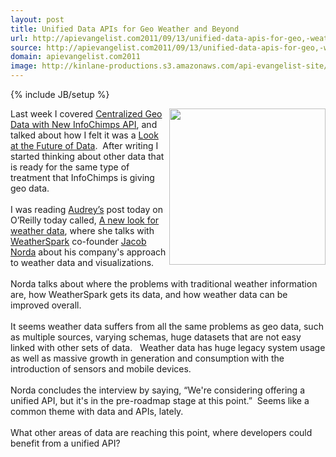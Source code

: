 ```yaml
---
layout: post
title: Unified Data APIs for Geo Weather and Beyond
url: http://apievangelist.com2011/09/13/unified-data-apis-for-geo,-weather-and-beyond/
source: http://apievangelist.com2011/09/13/unified-data-apis-for-geo,-weather-and-beyond/
domain: apievangelist.com2011
image: http://kinlane-productions.s3.amazonaws.com/api-evangelist-site/blog/Hurricane-Irene.jpg
---
```

{% include JB/setup %}
<p><img src="http://kinlane-productions.s3.amazonaws.com/api-evangelist/Hurricane-Irene.jpg" alt="" width="250" align="right" />Last week I covered <a title="Centralized Geo Data with New InfoChimps API" href="/2011/09/01/centralized-geo-data-with-infochimps-new-api/">Centralized Geo Data with New InfoChimps API</a>, and talked about how I felt it was a <a title="Look at the Future of Data" href="/2011/09/01/a-look-at-the-future-of-data-apis/">Look at the Future of Data</a>. &nbsp;After writing I started thinking about other data that is ready for the same type of treatment that InfoChimps is giving geo data.<br /><br /><span>I was reading <a title="Audrey Watters" href="http://www.hackeducation.com">Audrey&rsquo;s</a> post today on O&rsquo;Reilly today called, <a title="a new look at weather data" href="http://radar.oreilly.com/2011/09/weatherspark-weather-data-visualization.html">A new look for weather data</a>, where she talks with <a title="Weatherspark" href="http://weatherspark.com/">WeatherSpark</a> co-founder <a title="Jacob Norda" href="http://twitter.com/#!/jacobnorda">Jacob Norda</a> about his company's approach to weather data and visualizations.</span><br /><br /><span>Norda talks about where the problems with traditional weather information are, how WeatherSpark gets its data, and how weather data can be improved overall.</span><br /><br /><span>It seems weather data suffers from all the same problems as geo data, such as multiple sources, varying schemas, huge datasets that are not easy linked with other sets of data. &nbsp;&nbsp;Weather data has huge legacy system usage as well as massive growth in generation and consumption with the introduction of sensors and mobile devices.</span><br /><br /><span>Norda concludes the interview by saying, &ldquo;We're considering offering a unified API, but it's in the pre-roadmap stage at this point.&rdquo; &nbsp;Seems like a common theme with data and APIs, lately.</span><br /><br /><span>What other areas of data are reaching this point, where developers could benefit from a unified API?</span></p>
